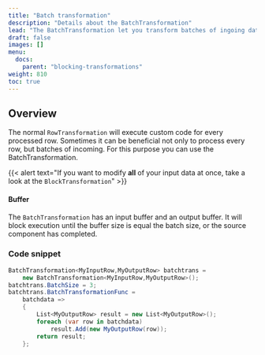 ```yaml
---
title: "Batch transformation"
description: "Details about the BatchTransformation"
lead: "The BatchTransformation let you transform batches of ingoing data."
draft: false
images: []
menu:
  docs:
    parent: "blocking-transformations"
weight: 810
toc: true
---
```


## Overview

The normal `RowTransformation` will execute custom code for every processed row. Sometimes it can be beneficial not only to process every row, but batches of incoming. For this purpose you can use the BatchTransformation.

{{< alert text="If you want to modify <b>all</b> of your input data at once, take a look at the <code>BlockTransformation</code>" >}}

#### Buffer

The `BatchTransformation` has an input buffer and an output buffer. It will block execution until the buffer size is equal the batch size, or the source component has completed.

### Code snippet

```C#
BatchTransformation<MyInputRow,MyOutputRow> batchtrans =
    new BatchTransformation<MyInputRow,MyOutputRow>();
batchtrans.BatchSize = 3;
batchtrans.BatchTransformationFunc =
    batchdata =>
    {
        List<MyOutputRow> result = new List<MyOutputRow>();
        foreach (var row in batchdata)
            result.Add(new MyOutputRow(row));
        return result;
    };
```


